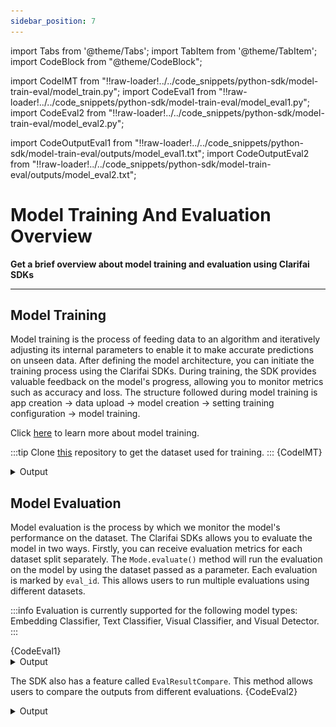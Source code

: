 ```yaml
---
sidebar_position: 7
---
```


import Tabs from '@theme/Tabs';
import TabItem from '@theme/TabItem';
import CodeBlock from "@theme/CodeBlock";

import CodeIMT from "!!raw-loader!../../code_snippets/python-sdk/model-train-eval/model_train.py";
import CodeEval1 from "!!raw-loader!../../code_snippets/python-sdk/model-train-eval/model_eval1.py";
import CodeEval2 from "!!raw-loader!../../code_snippets/python-sdk/model-train-eval/model_eval2.py";

import CodeOutputEval1 from "!!raw-loader!../../code_snippets/python-sdk/model-train-eval/outputs/model_eval1.txt";
import CodeOutputEval2 from "!!raw-loader!../../code_snippets/python-sdk/model-train-eval/outputs/model_eval2.txt";


# Model Training And Evaluation Overview
**Get a brief overview about model training and evaluation using Clarifai SDKs**
<hr />

## Model Training 

Model training is the process of feeding data to an algorithm and iteratively adjusting its internal parameters to enable it to make accurate predictions on unseen data. After defining the model architecture, you can initiate the training process using the Clarifai SDKs. During training, the SDK provides valuable feedback on the model's progress, allowing you to monitor metrics such as accuracy and loss. The structure followed during model training is app creation -> data upload -> model creation -> setting training configuration -> model training.

Click [here](https://docs.clarifai.com/python-sdk/Model-Training-Tutorial/) to learn more about model training.

:::tip
Clone [this](https://github.com/Clarifai/examples.git ) repository to get the dataset used for training.
:::
<Tabs>
<TabItem value="python" label="Python">
    <CodeBlock className="language-python">{CodeIMT}</CodeBlock>
</TabItem>
</Tabs>
<details>
  <summary>Output</summary>
    <img src="/img/python-sdk/tc_imt.png" width="700" height="700" />
</details>

## Model Evaluation

Model evaluation is the process by which we monitor the model's performance on the dataset. The Clarifai SDKs allows you to evaluate the model in two ways. Firstly, you can receive evaluation metrics for each dataset split separately.  The `Mode.evaluate()` method will run the evaluation on the model by using the dataset passed as a parameter. Each evaluation is marked by `eval_id`. This allows users to run multiple evaluations using different datasets.

:::info
Evaluation is currently supported for the following model types: Embedding Classifier, Text Classifier, Visual Classifier, and Visual Detector.
:::

<Tabs>
<TabItem value="python" label="Python">
    <CodeBlock className="language-python">{CodeEval1}</CodeBlock>
</TabItem>
</Tabs>
<details>
  <summary>Output</summary>
    <CodeBlock className="language-text">{CodeOutputEval1}</CodeBlock>
</details>

The SDK also has a feature called `EvalResultCompare`. This method allows users to compare the outputs from different evaluations.
<Tabs>
<TabItem value="python" label="Python">
    <CodeBlock className="language-python">{CodeEval2}</CodeBlock>
</TabItem>
</Tabs>
<details>
  <summary>Output</summary>
    <CodeBlock className="language-text">{CodeOutputEval2}</CodeBlock>
</details>